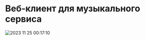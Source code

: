 # Веб-клиент для музыкального сервиса

![2023 11 25 00:17:10](https://github.com/wakarimi/music-client-web/assets/90920120/73b8e4a6-7f23-4462-a010-1e1c6f312d50)
